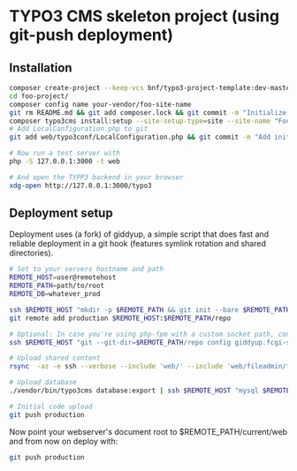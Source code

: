 # TYPO3 CMS skeleton project (using git-push deployment)

## Installation

```sh
composer create-project --keep-vcs bnf/typo3-project-template:dev-master foo-project
cd foo-project/
composer config name your-vendor/foo-site-name
git rm README.md && git add composer.lock && git commit -m "Initialize foo-project"
composer typo3cms install:setup --site-setup-type=site --site-name "Foo Site"
# Add LocalConfiguration.php to git
git add web/typo3conf/LocalConfiguration.php && git commit -m "Add initial configuration"

# Now run a test server with
php -S 127.0.0.1:3000 -t web

# And open the TYPP3 backend in your browser
xdg-open http://127.0.0.1:3000/typo3
```

## Deployment setup

Deployment uses (a fork) of giddyup, a simple script that does fast
and reliable deployment in a git hook (features symlink rotation and shared directories).

```sh
# Set to your servers hostname and path
REMOTE_HOST=user@remotehost
REMOTE_PATH=path/to/root
REMOTE_DB=whatever_prod

ssh $REMOTE_HOST "mkdir -p $REMOTE_PATH && git init --bare $REMOTE_PATH/repo && curl -s https://raw.githubusercontent.com/bnf/giddyup/master/update-hook > $REMOTE_PATH/repo/hooks/update && chmod +x $REMOTE_PATH/repo/hooks/update"
git remote add production $REMOTE_HOST:$REMOTE_PATH/repo

# Optional: In case you're using php-fpm with a custom socket path, configure the hook to use the correct fpm socket
ssh $REMOTE_HOST "git --git-dir=$REMOTE_PATH/repo config giddyup.fcgi-socket /run/php70-fpm-foo.sock"

# Upload shared content
rsync  -az -e ssh --verbose --include 'web/' --include 'web/fileadmin/***' --include='web/uploads/***' --exclude='*' ./ $REMOTE_HOST:$REMOTE_PATH/shared/

# Upload database
./vendor/bin/typo3cms database:export | ssh $REMOTE_HOST "mysql $REMOTE_DB"

# Initial code upload
git push production
```

Now point your webserver's document root to $REMOTE\_PATH/current/web and from now on deploy with:

```sh
git push production
```
